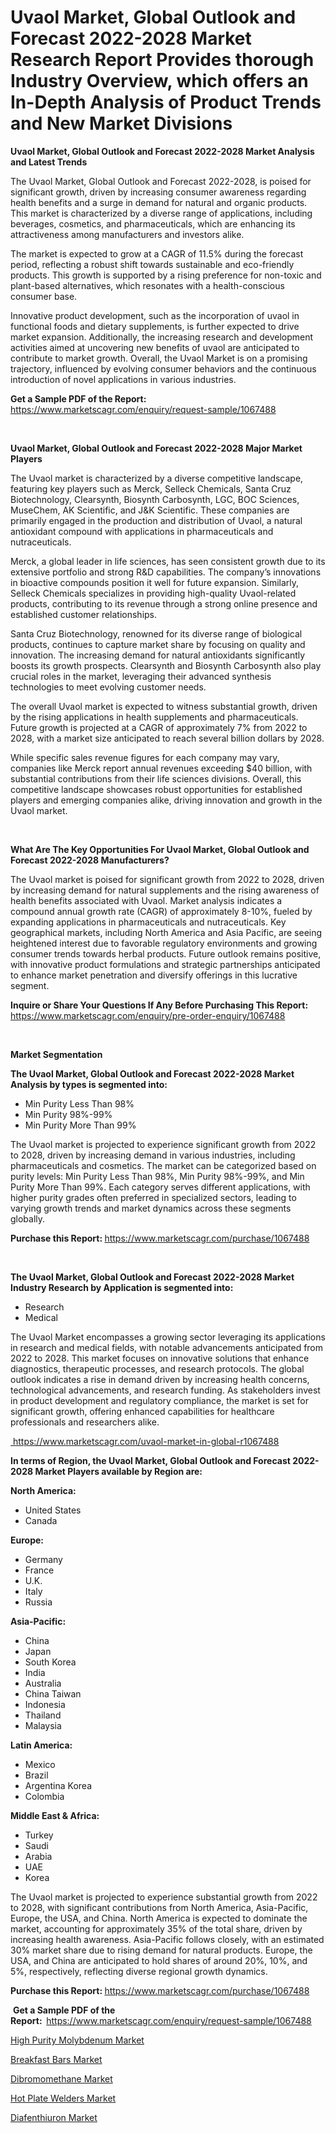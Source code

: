 <p><h1>Uvaol Market, Global Outlook and Forecast 2022-2028 Market Research Report Provides thorough Industry Overview, which offers an In-Depth Analysis of Product Trends and New Market Divisions</h1></p><p><strong>Uvaol Market, Global Outlook and Forecast 2022-2028 Market Analysis and Latest Trends</strong></p>
<p><p>The Uvaol Market, Global Outlook and Forecast 2022-2028, is poised for significant growth, driven by increasing consumer awareness regarding health benefits and a surge in demand for natural and organic products. This market is characterized by a diverse range of applications, including beverages, cosmetics, and pharmaceuticals, which are enhancing its attractiveness among manufacturers and investors alike. </p><p>The market is expected to grow at a CAGR of 11.5% during the forecast period, reflecting a robust shift towards sustainable and eco-friendly products. This growth is supported by a rising preference for non-toxic and plant-based alternatives, which resonates with a health-conscious consumer base. </p><p>Innovative product development, such as the incorporation of uvaol in functional foods and dietary supplements, is further expected to drive market expansion. Additionally, the increasing research and development activities aimed at uncovering new benefits of uvaol are anticipated to contribute to market growth. Overall, the Uvaol Market is on a promising trajectory, influenced by evolving consumer behaviors and the continuous introduction of novel applications in various industries.</p></p>
<p><strong>Get a Sample PDF of the Report:&nbsp;</strong> <a href="https://www.marketscagr.com/enquiry/request-sample/1067488">https://www.marketscagr.com/enquiry/request-sample/1067488</a></p>
<p>&nbsp;</p>
<p><strong>Uvaol Market, Global Outlook and Forecast 2022-2028 Major Market Players</strong></p>
<p><p>The Uvaol market is characterized by a diverse competitive landscape, featuring key players such as Merck, Selleck Chemicals, Santa Cruz Biotechnology, Clearsynth, Biosynth Carbosynth, LGC, BOC Sciences, MuseChem, AK Scientific, and J&K Scientific. These companies are primarily engaged in the production and distribution of Uvaol, a natural antioxidant compound with applications in pharmaceuticals and nutraceuticals.</p><p>Merck, a global leader in life sciences, has seen consistent growth due to its extensive portfolio and strong R&D capabilities. The company’s innovations in bioactive compounds position it well for future expansion. Similarly, Selleck Chemicals specializes in providing high-quality Uvaol-related products, contributing to its revenue through a strong online presence and established customer relationships.</p><p>Santa Cruz Biotechnology, renowned for its diverse range of biological products, continues to capture market share by focusing on quality and innovation. The increasing demand for natural antioxidants significantly boosts its growth prospects. Clearsynth and Biosynth Carbosynth also play crucial roles in the market, leveraging their advanced synthesis technologies to meet evolving customer needs.</p><p>The overall Uvaol market is expected to witness substantial growth, driven by the rising applications in health supplements and pharmaceuticals. Future growth is projected at a CAGR of approximately 7% from 2022 to 2028, with a market size anticipated to reach several billion dollars by 2028.</p><p>While specific sales revenue figures for each company may vary, companies like Merck report annual revenues exceeding $40 billion, with substantial contributions from their life sciences divisions. Overall, this competitive landscape showcases robust opportunities for established players and emerging companies alike, driving innovation and growth in the Uvaol market.</p></p>
<p>&nbsp;</p>
<p><strong>What Are The Key Opportunities For Uvaol Market, Global Outlook and Forecast 2022-2028 Manufacturers?</strong></p>
<p><p>The Uvaol market is poised for significant growth from 2022 to 2028, driven by increasing demand for natural supplements and the rising awareness of health benefits associated with Uvaol. Market analysis indicates a compound annual growth rate (CAGR) of approximately 8-10%, fueled by expanding applications in pharmaceuticals and nutraceuticals. Key geographical markets, including North America and Asia Pacific, are seeing heightened interest due to favorable regulatory environments and growing consumer trends towards herbal products. Future outlook remains positive, with innovative product formulations and strategic partnerships anticipated to enhance market penetration and diversify offerings in this lucrative segment.</p></p>
<p><strong>Inquire or Share Your Questions If Any Before Purchasing This Report:</strong> <a href="https://www.marketscagr.com/enquiry/pre-order-enquiry/1067488">https://www.marketscagr.com/enquiry/pre-order-enquiry/1067488</a></p>
<p>&nbsp;</p>
<p><strong>Market Segmentation</strong></p>
<p><strong>The Uvaol Market, Global Outlook and Forecast 2022-2028 Market Analysis by types is segmented into:</strong></p>
<p><ul><li>Min Purity Less Than 98%</li><li>Min Purity 98%-99%</li><li>Min Purity More Than 99%</li></ul></p>
<p><p>The Uvaol market is projected to experience significant growth from 2022 to 2028, driven by increasing demand in various industries, including pharmaceuticals and cosmetics. The market can be categorized based on purity levels: Min Purity Less Than 98%, Min Purity 98%-99%, and Min Purity More Than 99%. Each category serves different applications, with higher purity grades often preferred in specialized sectors, leading to varying growth trends and market dynamics across these segments globally.</p></p>
<p><strong>Purchase this Report:&nbsp;</strong><a href="https://www.marketscagr.com/purchase/1067488">https://www.marketscagr.com/purchase/1067488</a></p>
<p>&nbsp;</p>
<p><strong>The Uvaol Market, Global Outlook and Forecast 2022-2028 Market Industry Research by Application is segmented into:</strong></p>
<p><ul><li>Research</li><li>Medical</li></ul></p>
<p><p>The Uvaol Market encompasses a growing sector leveraging its applications in research and medical fields, with notable advancements anticipated from 2022 to 2028. This market focuses on innovative solutions that enhance diagnostics, therapeutic processes, and research protocols. The global outlook indicates a rise in demand driven by increasing health concerns, technological advancements, and research funding. As stakeholders invest in product development and regulatory compliance, the market is set for significant growth, offering enhanced capabilities for healthcare professionals and researchers alike.</p></p>
<p><a href="https://www.marketscagr.com/uvaol-market-in-global-r1067488">&nbsp;https://www.marketscagr.com/uvaol-market-in-global-r1067488</a></p>
<p><strong>In terms of Region, the Uvaol Market, Global Outlook and Forecast 2022-2028 Market Players available by Region are:</strong></p>
<p>
    <p> <strong> North America: </strong>
        <ul>
            <li>United States</li>
            <li>Canada</li>
        </ul>
        </p> 
    <p> <strong> Europe: </strong>
        <ul>
            <li>Germany</li>
            <li>France</li>
            <li>U.K.</li>
            <li>Italy</li>
            <li>Russia</li>
        </ul>
        </p> 
    <p> <strong> Asia-Pacific: </strong>
        <ul>
            <li>China</li>
            <li>Japan</li>
            <li>South Korea</li>
            <li>India</li>
            <li>Australia</li>
            <li>China Taiwan</li>
            <li>Indonesia</li>
            <li>Thailand</li>
            <li>Malaysia</li>
        </ul>
        </p> 
    <p> <strong> Latin America: </strong>
        <ul>
            <li>Mexico</li>
            <li>Brazil</li>
            <li>Argentina Korea</li>
            <li>Colombia</li>
        </ul>
        </p> 
    <p> <strong> Middle East & Africa: </strong>
        <ul>
            <li>Turkey</li>
            <li>Saudi</li>
            <li>Arabia</li>
            <li>UAE</li>
            <li>Korea</li>
        </ul>
    </p>
    </p>
<p><p>The Uvaol market is projected to experience substantial growth from 2022 to 2028, with significant contributions from North America, Asia-Pacific, Europe, the USA, and China. North America is expected to dominate the market, accounting for approximately 35% of the total share, driven by increasing health awareness. Asia-Pacific follows closely, with an estimated 30% market share due to rising demand for natural products. Europe, the USA, and China are anticipated to hold shares of around 20%, 10%, and 5%, respectively, reflecting diverse regional growth dynamics.</p></p>
<p><strong>Purchase this Report: </strong><a href="https://www.marketscagr.com/purchase/1067488">https://www.marketscagr.com/purchase/1067488</a></p>
<p>&nbsp;<strong>Get a Sample PDF of the Report:&nbsp;&nbsp;</strong><a href="https://www.marketscagr.com/enquiry/request-sample/1067488">https://www.marketscagr.com/enquiry/request-sample/1067488</a></p>
<p><strong></strong></p>
<p><p><a href="https://issuu.com/reportprime-2/docs/high-purity-molybdenum-market-size-_5532f09fa8bff7">High Purity Molybdenum Market</a></p><p><a href="https://www.linkedin.com/pulse/breakfast-bars-market-global-regional-analysis-2024-2031-3sgpe?trackingId=A7%2FsMBZkROy3wA8%2BIksjHg%3D%3D">Breakfast Bars Market</a></p><p><a href="https://medium.com/@anslrtman56756/the-dibromomethane-market-is-anticipated-to-experience-significant-growth-with-a-projected-cagr-3fb5c2aa5a72">Dibromomethane Market</a></p><p><a href="https://www.linkedin.com/pulse/hot-plate-welders-market-research-report-forecast-growth-0kdmf?trackingId=Y%2BjEm8wSSQ%2BrcuHW30AtbQ%3D%3D">Hot Plate Welders Market</a></p><p><a href="https://medium.com/@anslrtman56756/the-diafenthiuron-market-report-analyzes-important-operational-and-performance-data-so-one-may-e9cffd8ed597">Diafenthiuron Market</a></p></p>